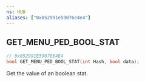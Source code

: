 ```yaml
---
ns: HUD
aliases: ["0x052991e59076e4e4"]
---
```

## GET_MENU_PED_BOOL_STAT

```c
// 0x052991E59076E4E4
bool GET_MENU_PED_BOOL_STAT(int Hash, bool data);
```

Get the value of an boolean stat.

